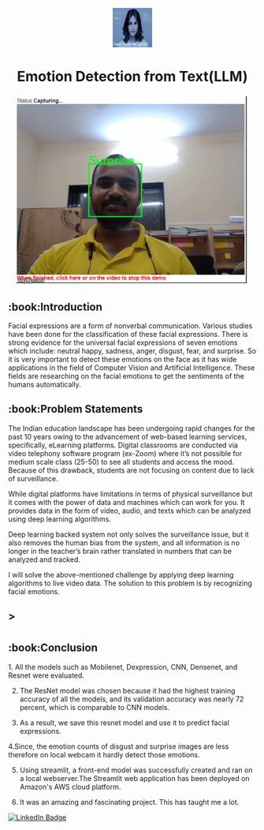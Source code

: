 <p align="center"> 
  <img src="images/2.png" alt="2.png" width="80px" height="80px">
<h1 align="center"> Emotion Detection from Text(LLM)  </h1> 
<h3 align="center"> <Emotion Detection from Text(LLM)>  </a> </h5>
     
<p align="center"> 
<img src="images/all.gif" alt="all.gif" height="382px">
</p>
<h2> :book:Introduction</h2>
Facial expressions are a form of nonverbal communication. Various studies have been done for the classification of these facial expressions. There is strong evidence for the universal facial expressions of seven emotions which include: neutral happy, sadness, anger, disgust, fear, and surprise. So it is very important to detect these emotions on the face as it has wide applications in the field of Computer Vision and Artificial Intelligence. These fields are researching on the facial emotions to get the sentiments of the humans automatically.

 
<h2> :book:Problem Statements</h2>
The Indian education landscape has been undergoing rapid changes for the past 10 years owing to the advancement of web-based learning services, specifically, eLearning platforms.
Digital classrooms are conducted via video telephony software program (ex-Zoom) where it’s not possible for medium scale class (25-50) to see all students and access the mood. Because of this drawback, students are not focusing on content due to lack of surveillance.

While digital platforms have limitations in terms of physical surveillance but it comes with the power of data and machines which can work for you. It provides data in the form of video, audio, and texts which can be analyzed using deep learning algorithms.

Deep learning backed system not only solves the surveillance issue, but it also removes the human bias from the system, and all information is no longer in the teacher’s brain rather translated in numbers that can be analyzed and tracked.

I will solve the above-mentioned challenge by applying deep learning algorithms to live video data. The solution to this problem is by recognizing facial emotions.

<h2> >


# 
<h2> :book:Conclusion</h2>
1. All the models such as Mobilenet, Dexpression, CNN, Densenet, and Resnet were evaluated.

2. The ResNet model was chosen because it had the highest training accuracy of all the models, and its validation accuracy was nearly 72 percent, which is comparable to CNN models.

3. As a result, we save this resnet model and use it to predict facial expressions.

4.Since, the emotion counts of disgust and surprise images are less therefore on local webcam it hardly detect those emotions.

5. Using streamlit, a front-end model was successfully created and ran on a local webserver.The Streamlit web application has been deployed on Amazon's AWS cloud platform.

6. It was an amazing and fascinating project. This has taught me a lot.

[![LinkedIn Badge](https://img.shields.io/badge/LinkedIn-0077B5?style=for-the-badge&logo=linkedin&logoColor=white)](https://www.linkedin.com/in/akash-bhor-b62503149/)

